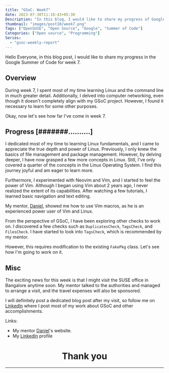 ```yaml
---
title: "GSoC: Week7"
date: 2023-07-30T11:18:43+05:30
Description: "In this blog, I would like to share my progress of Google Summer of Code 2023, for week 7"
thumbnail: "images/post10/week7.png"
Tags: ["OpenSUSE", "Open Source", "Google", "Summer of Code"]
Categories: ["Open source", "Programming"]
Series:
  - "gsoc-weekly-report"
---
```


Hello Everyone, in this blog post, I would like to share my progress in the Google Summer of Code for week 7.


## Overview

During week 7, I spent most of my time learning Linux and the command line in much greater detail. Additionally, I delved into computer networking, even though it doesn't completely align with my GSoC project. However, I found it necessary to learn for some other purposes.


Okay, now let's see how far I've come in week 7.


## Progress [#######..........]

I dedicated most of my time to learning Linux fundamentals, and I came to appreciate the true depth and power of Linux. Previously, I only knew the basics of file management and package management. However, by delving deeper, I have now grasped a few more concepts in Linux. Still, I've only covered a quarter of the concepts in the Linux Operating System. I find this journey joyful and am eager to learn more.

Furthermore, I experimented with Neovim and Vim, and I started to feel the power of Vim. Although I began using Vim about 2 years ago, I never realized the extent of its capabilities. After watching a few tutorials, I learned basic navigation and text editing.

My mentor, [Daniel], showed me how to use Vim macros, as he is an experienced power user of Vim and Linux.


From the perspective of GSoC, I have been exploring other checks to work on. I discovered a few checks such as `DuplicatesCheck`, `TagsCheck`, and `FilesCheck`. I have started to look into `TagsCheck`, which is recommended by my mentor.

However, this requires modification to the existing `FakePkg` class. Let's see how I'm going to work on it.


## Misc

The exciting news for this week is that I might visit the SUSE office in Bangalore anytime soon. My mentor talked to the authorities and managed to arrange a visit, and the travel expenses will also be sponsored.

I will definitely post a dedicated blog post after my visit, so follow me on <i class="fa-brands fa-linkedin"></i> [LinkedIn] where I post most of my work about GSoC and other accomplishments.

Links:

- My mentor [Daniel]'s website.
- My [LinkedIn] profile

[Daniel]: https://danigm.net
[LinkedIn]: https://www.linkedin.com/in/afridhussain/


<h1 style="text-align: center"> Thank you </h1>

---


